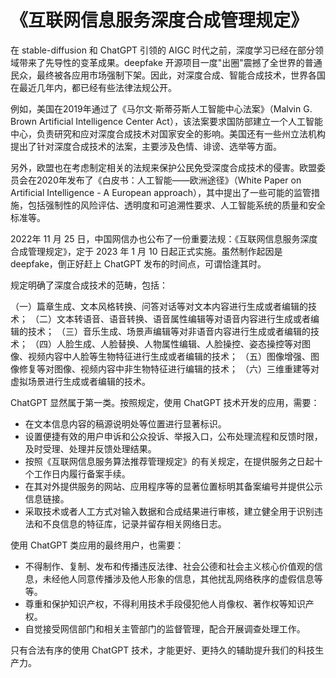 # 《互联网信息服务深度合成管理规定》

在 stable-diffusion 和 ChatGPT 引领的 AIGC 时代之前，深度学习已经在部分领域带来了先导性的变革成果。deepfake 开源项目一度"出圈"震撼了全世界的普通民众，最终被各应用市场强制下架。因此，对深度合成、智能合成技术，世界各国在最近几年内，都已经有些法律法规公开。

例如，美国在2019年通过了《马尔文·斯蒂芬斯人工智能中心法案》（Malvin G. Brown Artificial Intelligence Center Act），该法案要求国防部建立一个人工智能中心，负责研究和应对深度合成技术对国家安全的影响。美国还有一些州立法机构提出了针对深度合成技术的法案，主要涉及色情、诽谤、选举等方面。

另外，欧盟也在考虑制定相关的法规来保护公民免受深度合成技术的侵害。欧盟委员会在2020年发布了《白皮书：人工智能——欧洲途径》（White Paper on Artificial Intelligence - A European approach），其中提出了一些可能的监管措施，包括强制性的风险评估、透明度和可追溯性要求、人工智能系统的质量和安全标准等。

2022年 11 月 25 日，中国网信办也公布了一份重要法规：《互联网信息服务深度合成管理规定》，定于 2023 年 1 月 10 日起正式实施。虽然制作起因是 deepfake，倒正好赶上 ChatGPT 发布的时间点，可谓恰逢其时。

规定明确了深度合成技术的范畴，包括：

 （一）篇章生成、文本风格转换、问答对话等对文本内容进行生成或者编辑的技术；
 （二）文本转语音、语音转换、语音属性编辑等对语音内容进行生成或者编辑的技术；
 （三）音乐生成、场景声编辑等对非语音内容进行生成或者编辑的技术；
 （四）人脸生成、人脸替换、人物属性编辑、人脸操控、姿态操控等对图像、视频内容中人脸等生物特征进行生成或者编辑的技术；
 （五）图像增强、图像修复等对图像、视频内容中非生物特征进行编辑的技术；
 （六）三维重建等对虚拟场景进行生成或者编辑的技术。

ChatGPT 显然属于第一类。按照规定，使用 ChatGPT 技术开发的应用，需要：

* 在文本信息内容的稿源说明处等位置进行显著标识。
* 设置便捷有效的用户申诉和公众投诉、举报入口，公布处理流程和反馈时限，及时受理、处理并反馈处理结果。
* 按照《互联网信息服务算法推荐管理规定》的有关规定，在提供服务之日起十个工作日内履行备案手续。
* 在其对外提供服务的网站、应用程序等的显著位置标明其备案编号并提供公示信息链接。
* 采取技术或者人工方式对输入数据和合成结果进行审核，建立健全用于识别违法和不良信息的特征库，记录并留存相关网络日志。

使用 ChatGPT 类应用的最终用户，也需要：

* 不得制作、复制、发布和传播违反法律、社会公德和社会主义核心价值观的信息，未经他人同意传播涉及他人形象的信息，其他扰乱网络秩序的虚假信息等等。
* 尊重和保护知识产权，不得利用技术手段侵犯他人肖像权、著作权等知识产权。
* 自觉接受网信部门和相关主管部门的监督管理，配合开展调查处理工作。

只有合法有序的使用 ChatGPT 技术，才能更好、更持久的辅助提升我们的科技生产力。
